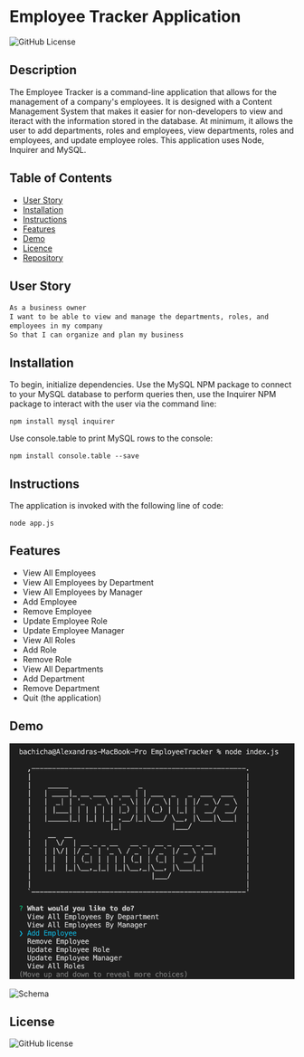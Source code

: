 # Employee Tracker Application

![GitHub License](https://img.shields.io/badge/made%20by-%40alexbachicha-orange)

## Description 

The Employee Tracker is a command-line application that allows for the management of a company's employees. It is designed with a Content Management System that makes it easier for non-developers to view and iteract with the information stored in the database. At minimum, it allows the user to add departments, roles and employees, view departments, roles and employees, and update employee roles. This application uses Node, Inquirer and MySQL.

## Table of Contents

- [User Story](#UserStory)
- [Installation](#Installation)
- [Instructions](#Instructions)
- [Features](#Features)
- [Demo](#Demo)
- [Licence](#Licence)
- [Repository](#Repository)

## User Story

```
As a business owner
I want to be able to view and manage the departments, roles, and employees in my company
So that I can organize and plan my business
```

## Installation 

To begin, initialize dependencies. Use the MySQL NPM package to connect to your MySQL database to perform queries then, use the Inquirer NPM package to interact with the user via the command line:

```
npm install mysql inquirer 
```

Use console.table to print MySQL rows to the console:

```
npm install console.table --save
```

## Instructions

The application is invoked with the following line of code:

```
node app.js
```

## Features

- View All Employees
- View All Employees by Department
- View All Employees by Manager
- Add Employee
- Remove Employee
- Update Employee Role
- Update Employee Manager
- View All Roles
- Add Role
- Remove Role
- View All Departments
- Add Department
- Remove Department 
- Quit (the application)

## Demo

![DemoImg](/assets/screenshot.png)

![Schema](/assets/schema.png)


## License 

![GitHub license](https://img.shields.io/badge/license-MIT-blue.svg)
